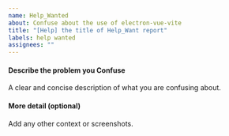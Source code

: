 ```yaml
---
name: Help_Wanted
about: Confuse about the use of electron-vue-vite
title: "[Help] the title of Help_Want report"
labels: help wanted
assignees: ""
---
```


#### Describe the problem you Confuse

A clear and concise description of what you are confusing about.

#### More detail (optional)

Add any other context or screenshots.
